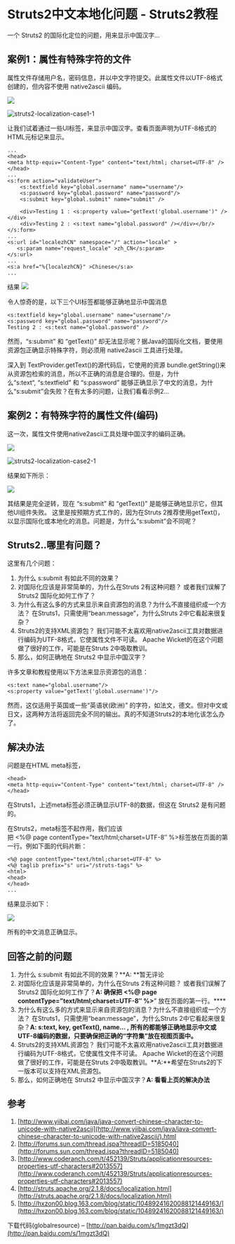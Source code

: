# Struts2中文本地化问题 - Struts2教程

一个 Struts2 的国际化定位的问题，用来显示中国汉字...

## 案例1：属性有特殊字符的文件

属性文件存储用户名，密码信息，并以中文字符提交。此属性文件以UTF-8格式创建的，但内容不使用 native2ascii 编码。

![](../img/1-1512022102403F.jpg)

![struts2-localization-case1-1](../img/ion-case1-1.jpeg "struts2-localization-case1-1")

让我们试着通过一些UI标签，来显示中国汉字。查看页面声明为UTF-8格式的HTML元标记来显示。

```
...
<head>
<meta http-equiv="Content-Type" content="text/html; charset=UTF-8" />
</head>
...
<s:form action="validateUser">
    <s:textfield key="global.username" name="username"/>
    <s:password key="global.password" name="password"/>    
    <s:submit key="global.submit" name="submit" />

    <div>Testing 1 : <s:property value="getText('global.username')" /></div>
    <div>Testing 2 : <s:text name="global.password" /></div></br/>
</s:form>
...
<s:url id="localezhCN" namespace="/" action="locale" >
   <s:param name="request_locale" >zh_CN</s:param>
</s:url>
...
<s:a href="%{localezhCN}" >Chinese</s:a>
...
```

结果
![](../img/1-15120221032U11.png)

令人惊奇的是，以下三个UI标签都能够正确地显示中国消息

```
<s:textfield key="global.username" name="username"/>
<s:password key="global.password" name="password"/>    
Testing 2 : <s:text name="global.password" />
```

然而，“s:submit” 和 “getText()” 却无法显示呢？据Java的国际化文档，要使用资源包正确显示特殊字符，则必须用 native2ascii 工具进行处理。

深入到 TextProvider.getText()的源代码后，它使用的资源 bundle.getString()来从资源包检索的消息，所以不正确的消息是合理的。但是，为什么“s:text“, “s:textfield” 和 “s:password” 能够正确显示了中文的消息，为什么“s:submit”会失败？在有太多的问题，让我们看看示例2...

## 案例2：有特殊字符的属性文件(编码)

这一次，属性文件使用native2ascii工具处理中国汉字的编码正确。

![](../img/1-151202210404492.jpg)

![struts2-localization-case2-1](../img/ion-case2-1.jpeg "struts2-localization-case2-1")

结果如下所示：

![](../img/1-151202210422407.png)



其结果是完全逆转，现在 “s:submit” 和 “getText()” 是能够正确地显示它，但其他UI组件失败。 这里是按预期方式工作的，因为在Struts 2推荐使用getText()，以显示国际化或本地化的消息。问题是，为什么“s:submit”会不同呢？

## Struts2..哪里有问题？

这里有几个问题：

1.  为什么 s:submit 有如此不同的效果？
2.  对国际化应该是非常简单的，为什么在Struts 2有这种问题？ 或者我们误解了Struts2 国际化如何工作了？
3.  为什么有这么多的方式来显示来自资源包的消息？为什么不直接组织成一个方法？ 在Struts1，只需使用“bean:message”，为什么Struts 2中它看起来很复杂？
4.  Struts2的支持XML资源包？ 我们可能不太喜欢用native2ascii工具对数据进行编码为UTF-8格式，它使属性文件不可读。 Apache Wicket的在这个问题做了很好的工作，可能是在Struts 2中吸取教训。
5.  那么，如何正确地在 Struts2 中显示中国汉字？

许多文章和教程使用以下方法来显示资源包的消息：

```
<s:text name="global.username"/>
<s:property value="getText('global.username')"/> 
```

然而，这仅适用于英国或一些“英语状(欧洲)” 的字符，如法文，德文。但对中文或日文，这两种方法将返回完全不同的输出。真的不知道Struts2的本地化该怎么办了。

## 解决办法

问题是在HTML meta标签，

```
<head>
<meta http-equiv="Content-Type" content="text/html; charset=UTF-8" />
</head>
```

在Struts1，上述meta标签必须正确显示UTF-8的数据，但这在 Struts2 是有问题的。

在Struts2，meta标签不起作用，我们应该把 &lt;%@ page contentType=”text/html;charset=UTF-8″ %&gt;标签放在页面的第一行。例如下面的代码片断：

```
<%@ page contentType="text/html;charset=UTF-8" %>
<%@ taglib prefix="s" uri="/struts-tags" %>
<html>
<head>
</head>
...
```

结果显示如下：

![](../img/1-151202210451241.png)

所有的中文消息正确显示。

## 回答之前的问题

1.  为什么 s:submit 有如此不同的效果？**A: **暂无评论
2.  对国际化应该是非常简单的，为什么在Struts 2有这种问题？ 或者我们误解了Struts2 国际化如何工作了？**A: **确保把**** **&lt;%@ page contentType=”text/html;charset=UTF-8″ %&gt;**” 放在页面的第一行。****
3.  为什么有这么多的方式来显示来自资源包的消息？为什么不直接组织成一个方法？ 在Struts1，只需使用“bean:message”，为什么Struts 2中它看起来很复杂？**A: s:text, key, getText(), name… , **所有的都能够正确地显示中文或UTF-8编码的数据，****只要确保把正确的“字符集”放在视图页面中。********
4.  Struts2的支持XML资源包？ 我们可能不太喜欢用native2ascii工具对数据进行编码为UTF-8格式，它使属性文件不可读。 Apache Wicket的在这个问题做了很好的工作，可能是在Struts 2中吸取教训。**A:**希望在Struts2的下一版本可以支持在XML资源包。
5.  那么，如何正确地在 Struts2 中显示中国汉字？**A: 看看上页的解决办法**

## 参考

1.  [http://www.yiibai.com/java/java-convert-chinese-character-to-unicode-with-native2ascii](http://www.yiibai.com/java/java-convert-chinese-character-to-unicode-with-native2ascii/).html
2.  [http://forums.sun.com/thread.jspa?threadID=5185040](http://forums.sun.com/thread.jspa?threadID=5185040)
3.  [http://www.coderanch.com/t/452139/Struts/applicationresources-properties-utf-characters#2013557](http://www.coderanch.com/t/452139/Struts/applicationresources-properties-utf-characters#2013557)
4.  [http://struts.apache.org/2.1.8/docs/localization.html](http://struts.apache.org/2.1.8/docs/localization.html)
5.  [http://hxzon00.blog.163.com/blog/static/10489241620088121449163/](http://hxzon00.blog.163.com/blog/static/10489241620088121449163/)

下载代码(globalresource) – [http://pan.baidu.com/s/1mgzt3dQ](http://pan.baidu.com/s/1mgzt3dQ)
